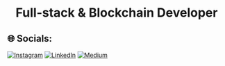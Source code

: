 <h1 align="center">Full-stack & Blockchain Developer</h1>

## 🌐 Socials:
[![Instagram](https://img.shields.io/badge/Instagram-%23E4405F.svg?logo=Instagram&logoColor=white)](https://instagram.com/payam_beigi_) [![LinkedIn](https://img.shields.io/badge/LinkedIn-%230077B5.svg?logo=linkedin&logoColor=white)](https://linkedin.com/in/beigi-payam) [![Medium](https://img.shields.io/badge/Medium-12100E?logo=medium&logoColor=white)](https://medium.com/@@beigi.payam) 
  

